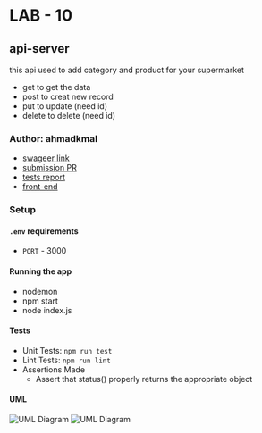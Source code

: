 # LAB - 10

## api-server

this api used to add category and product for your supermarket

- get to get the data
- post to creat new record
- put to update (need id)
- delete to delete (need id)

### Author: ahmadkmal

- [swageer link](https://app.swaggerhub.com/apis/ahmadkmal/class-6/0.1#/default/post_categories)
- [submission PR](https://github.com/401-advanced-javascript-ahmadkmal/api-server/tree/class-09)
- [tests report](https://github.com/401-advanced-javascript-ahmadkmal/api-server/pull/5/checks?check_run_id=745226031)
- [front-end](https://api-401.herokuapp.com/api/v1/)

### Setup

#### `.env` requirements

- `PORT` - 3000

#### Running the app

- nodemon
- npm start
- node index.js


#### Tests

- Unit Tests: `npm run test`
- Lint Tests: `npm run lint`
- Assertions Made
  - Assert that status() properly returns the appropriate object

#### UML

![UML Diagram](101676426_684295515450162_2698771661406076928_n.jpg)
![UML Diagram](102751048_300772221051152_7282956458776330240_n.jpg)